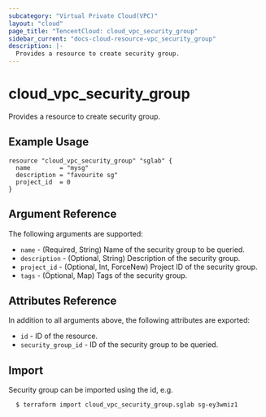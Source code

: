 ```yaml
---
subcategory: "Virtual Private Cloud(VPC)"
layout: "cloud"
page_title: "TencentCloud: cloud_vpc_security_group"
sidebar_current: "docs-cloud-resource-vpc_security_group"
description: |-
  Provides a resource to create security group.
---
```


# cloud_vpc_security_group

Provides a resource to create security group.

## Example Usage

```hcl
resource "cloud_vpc_security_group" "sglab" {
  name        = "mysg"
  description = "favourite sg"
  project_id  = 0
}
```

## Argument Reference

The following arguments are supported:

* `name` - (Required, String) Name of the security group to be queried.
* `description` - (Optional, String) Description of the security group.
* `project_id` - (Optional, Int, ForceNew) Project ID of the security group.
* `tags` - (Optional, Map) Tags of the security group.

## Attributes Reference

In addition to all arguments above, the following attributes are exported:

* `id` - ID of the resource.
* `security_group_id` - ID of the security group to be queried.


## Import

Security group can be imported using the id, e.g.

```
  $ terraform import cloud_vpc_security_group.sglab sg-ey3wmiz1
```

